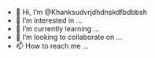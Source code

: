 - 👋 Hi, I’m @Khanksudvrjdhdnskdfbdbbsh
- 👀 I’m interested in ...
- 🌱 I’m currently learning ...
- 💞️ I’m looking to collaborate on ...
- 📫 How to reach me ...

<!---
Khanksudvrjdhdnskdfbdbbsh/Khanksudvrjdhdnskdfbdbbsh is a ✨ special ✨ repository because its `README.md` (this file) appears on your GitHub profile.
You can click the Preview link to take a look at your changes.
--->
